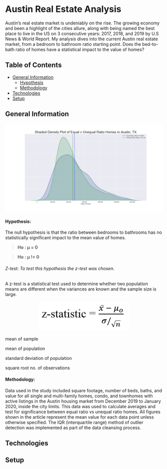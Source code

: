 # Austin Real Estate Analysis

Austin’s real estate market is undeniably on the rise.  The growing economy and been a highlight of the cities allure, along with being named the best place to live in the US on 3 consecutive years: 2017, 2018, and 2019 by U.S News & World Report.  My analysis dives into the current Austin real estate market, from a bedroom to bathroom ratio starting point.  Does the bed-to-bath ratio of homes have a statistical impact to the value of homes?   


## Table of Contents

* [General Information](#general-information)
    * [Hypothesis](#hypothesis)
    * [Methodology](#methodology)
* [Technologies](#technologies)
* [Setup](#setup)


## General Information

![](images/distributions.png)

#### Hypothesis:

The null hypothesis is that the ratio between bedrooms to bathrooms has no statistically significant impact to the mean value of homes.


>**Ho : μ = 0**

>**Ho : μ != 0**


###### Z-test: To test this hypothesis the z-test was chosen.

A z-test is a statistical test used to determine whether two population means are different when the variances are known and the sample size is large.

<p align="center">
  <img src="images/z-statistic.png">
    
  <p>mean of sample</p>
  <p>mean of population</p>
  <p>standard deviation of population</p>
  <p>square root no. of observations</p>
    
</p>

#### Methodology:

Data used in the study included square footage, number of beds, baths, and value for all single and multi-family homes, condo, and townhomes with active listings in the Austin housing market from December 2019 to January 2020, inside the city limits.  This data was used to calculate averages and test for significance between equal ratio vs unequal ratio homes. All figures shown in the article represent the mean value for each data point unless otherwise specified. The IQR (interquartile range) method of outlier detection was implemented as part of the data cleansing process.

## Technologies


## Setup